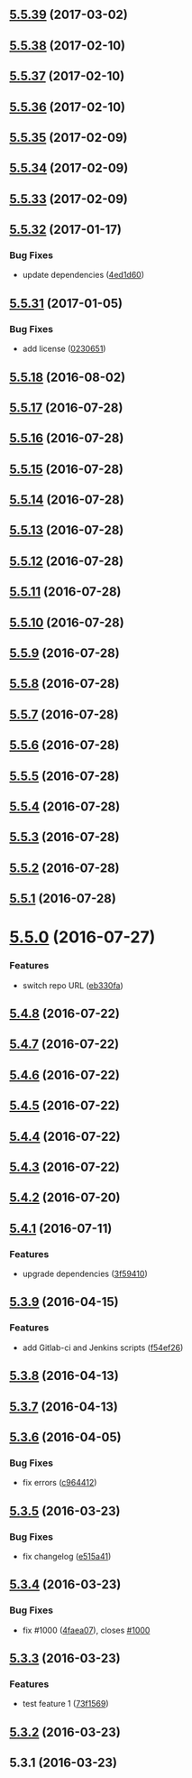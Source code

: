 <a name="5.5.39"></a>
## [5.5.39](https://github.com/softwaregroup-bg/ut-testtools/compare/v5.5.38...v5.5.39) (2017-03-02)



<a name="5.5.38"></a>
## [5.5.38](https://github.com/softwaregroup-bg/ut-testtools/compare/v5.5.37...v5.5.38) (2017-02-10)



<a name="5.5.37"></a>
## [5.5.37](https://github.com/softwaregroup-bg/ut-testtools/compare/v5.5.36...v5.5.37) (2017-02-10)



<a name="5.5.36"></a>
## [5.5.36](https://github.com/softwaregroup-bg/ut-testtools/compare/v5.5.35...v5.5.36) (2017-02-10)



<a name="5.5.35"></a>
## [5.5.35](https://github.com/softwaregroup-bg/ut-testtools/compare/v5.5.34...v5.5.35) (2017-02-09)



<a name="5.5.34"></a>
## [5.5.34](https://github.com/softwaregroup-bg/ut-testtools/compare/v5.5.33...v5.5.34) (2017-02-09)



<a name="5.5.33"></a>
## [5.5.33](https://github.com/softwaregroup-bg/ut-testtools/compare/v5.5.32...v5.5.33) (2017-02-09)



<a name="5.5.32"></a>
## [5.5.32](https://github.com/softwaregroup-bg/ut-testtools/compare/v5.5.31...v5.5.32) (2017-01-17)


### Bug Fixes

* update dependencies ([4ed1d60](https://github.com/softwaregroup-bg/ut-testtools/commit/4ed1d60))



<a name="5.5.31"></a>
## [5.5.31](https://github.com/softwaregroup-bg/ut-testtools/compare/v5.5.18...v5.5.31) (2017-01-05)


### Bug Fixes

* add license ([0230651](https://github.com/softwaregroup-bg/ut-testtools/commit/0230651))



<a name="5.5.18"></a>
## [5.5.18](https://github.com/softwaregroup-bg/ut-testtools/compare/v5.5.17...v5.5.18) (2016-08-02)



<a name="5.5.17"></a>
## [5.5.17](https://github.com/softwaregroup-bg/ut-testtools/compare/v5.5.16...v5.5.17) (2016-07-28)



<a name="5.5.16"></a>
## [5.5.16](https://github.com/softwaregroup-bg/ut-testtools/compare/v5.5.15...v5.5.16) (2016-07-28)



<a name="5.5.15"></a>
## [5.5.15](https://github.com/softwaregroup-bg/ut-testtools/compare/v5.5.14...v5.5.15) (2016-07-28)



<a name="5.5.14"></a>
## [5.5.14](https://github.com/softwaregroup-bg/ut-testtools/compare/v5.5.13...v5.5.14) (2016-07-28)



<a name="5.5.13"></a>
## [5.5.13](https://github.com/softwaregroup-bg/ut-testtools/compare/v5.5.12...v5.5.13) (2016-07-28)



<a name="5.5.12"></a>
## [5.5.12](https://github.com/softwaregroup-bg/ut-testtools/compare/v5.5.11...v5.5.12) (2016-07-28)



<a name="5.5.11"></a>
## [5.5.11](https://github.com/softwaregroup-bg/ut-testtools/compare/v5.5.10...v5.5.11) (2016-07-28)



<a name="5.5.10"></a>
## [5.5.10](https://github.com/softwaregroup-bg/ut-testtools/compare/v5.5.9...v5.5.10) (2016-07-28)



<a name="5.5.9"></a>
## [5.5.9](https://github.com/softwaregroup-bg/ut-testtools/compare/v5.5.8...v5.5.9) (2016-07-28)



<a name="5.5.8"></a>
## [5.5.8](https://github.com/softwaregroup-bg/ut-testtools/compare/v5.5.7...v5.5.8) (2016-07-28)



<a name="5.5.7"></a>
## [5.5.7](https://github.com/softwaregroup-bg/ut-testtools/compare/v5.5.6...v5.5.7) (2016-07-28)



<a name="5.5.6"></a>
## [5.5.6](https://github.com/softwaregroup-bg/ut-testtools/compare/v5.5.5...v5.5.6) (2016-07-28)



<a name="5.5.5"></a>
## [5.5.5](https://github.com/softwaregroup-bg/ut-testtools/compare/v5.5.4...v5.5.5) (2016-07-28)



<a name="5.5.4"></a>
## [5.5.4](https://github.com/softwaregroup-bg/ut-testtools/compare/v5.5.3...v5.5.4) (2016-07-28)



<a name="5.5.3"></a>
## [5.5.3](https://github.com/softwaregroup-bg/ut-testtools/compare/v5.5.2...v5.5.3) (2016-07-28)



<a name="5.5.2"></a>
## [5.5.2](https://github.com/softwaregroup-bg/ut-testtools/compare/v5.5.1...v5.5.2) (2016-07-28)



<a name="5.5.1"></a>
## [5.5.1](https://github.com/softwaregroup-bg/ut-testtools/compare/v5.5.0...v5.5.1) (2016-07-28)



<a name="5.5.0"></a>
# [5.5.0](https://github.com/softwaregroup-bg/ut-testtools/compare/v5.4.8...v5.5.0) (2016-07-27)


### Features

* switch repo URL ([eb330fa](https://github.com/softwaregroup-bg/ut-testtools/commit/eb330fa))



<a name="5.4.8"></a>
## [5.4.8](https://git.softwaregroup-bg.com/ut5/ut-testtools/compare/v5.4.7...v5.4.8) (2016-07-22)



<a name="5.4.7"></a>
## [5.4.7](https://git.softwaregroup-bg.com/ut5/ut-testtools/compare/v5.4.6...v5.4.7) (2016-07-22)



<a name="5.4.6"></a>
## [5.4.6](https://git.softwaregroup-bg.com/ut5/ut-testtools/compare/v5.4.5...v5.4.6) (2016-07-22)



<a name="5.4.5"></a>
## [5.4.5](https://git.softwaregroup-bg.com/ut5/ut-testtools/compare/v5.4.4...v5.4.5) (2016-07-22)



<a name="5.4.4"></a>
## [5.4.4](https://git.softwaregroup-bg.com/ut5/ut-testtools/compare/v5.4.3...v5.4.4) (2016-07-22)



<a name="5.4.3"></a>
## [5.4.3](https://git.softwaregroup-bg.com/ut5/ut-testtools/compare/v5.4.2...v5.4.3) (2016-07-22)



<a name="5.4.2"></a>
##  [5.4.2](https://git.softwaregroup-bg.com/ut5/ut-testtools/compare/v5.4.1...v5.4.2) (2016-07-20)



<a name="5.4.1"></a>
## [5.4.1](https://git.softwaregroup-bg.com/ut5/ut-testtools/compare/v5.3.9...v5.4.1) (2016-07-11)


### Features

* upgrade dependencies ([3f59410](https://git.softwaregroup-bg.com/ut5/ut-testtools/commit/3f59410))



<a name="5.3.9"></a>
## [5.3.9](https://git.softwaregroup-bg.com/ut5/ut-testtools/compare/v5.3.8...v5.3.9) (2016-04-15)


### Features

* add Gitlab-ci and Jenkins scripts ([f54ef26](https://git.softwaregroup-bg.com/ut5/ut-testtools/commit/f54ef26))



<a name="5.3.8"></a>
## [5.3.8](https://git.softwaregroup-bg.com/ut5/ut-testtools/compare/v5.3.7...v5.3.8) (2016-04-13)




<a name="5.3.7"></a>
## [5.3.7](https://git.softwaregroup-bg.com/ut5/ut-testtools/compare/v5.3.6...v5.3.7) (2016-04-13)




<a name="5.3.6"></a>
## [5.3.6](https://git.softwaregroup-bg.com/ut5/ut-testtools/compare/v5.3.5...v5.3.6) (2016-04-05)


### Bug Fixes

* fix errors ([c964412](https://git.softwaregroup-bg.com/ut5/ut-testtools/commit/c964412))



<a name="5.3.5"></a>
## [5.3.5](https://git.softwaregroup-bg.com/ut5/ut-testtools/compare/v5.3.4...v5.3.5) (2016-03-23)


### Bug Fixes

* fix changelog ([e515a41](https://git.softwaregroup-bg.com/ut5/ut-testtools/commit/e515a41))



<a name="5.3.4"></a>
## [5.3.4](https://git.softwaregroup-bg.com/ut5/ut-testtools/compare/v5.3.3...v5.3.4) (2016-03-23)


### Bug Fixes

* fix #1000 ([4faea07](https://git.softwaregroup-bg.com/ut5/ut-testtools/commit/4faea07)), closes [#1000](https://git.softwaregroup-bg.com/ut5/ut-testtools/issues/1000)



<a name="5.3.3"></a>
## [5.3.3](https://git.softwaregroup-bg.com/ut5/ut-testtools/compare/v5.3.2...v5.3.3) (2016-03-23)


### Features

* test feature 1 ([73f1569](https://git.softwaregroup-bg.com/ut5/ut-testtools/commit/73f1569))



<a name="5.3.2"></a>
## [5.3.2](https://git.softwaregroup-bg.com/ut5/ut-testtools/compare/v5.3.1...v5.3.2) (2016-03-23)




<a name="5.3.1"></a>
## 5.3.1 (2016-03-23)




